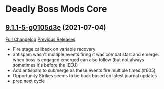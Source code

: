 # Deadly Boss Mods Core

## [9.1.1-5-g0105d3e](https://github.com/DeadlyBossMods/DeadlyBossMods/tree/0105d3ee783816aeded50bedc6457327c036ee83) (2021-07-04)
[Full Changelog](https://github.com/DeadlyBossMods/DeadlyBossMods/compare/9.1.1...0105d3ee783816aeded50bedc6457327c036ee83) [Previous Releases](https://github.com/DeadlyBossMods/DeadlyBossMods/releases)

- Fire stage callback on variable recovery  
- antispam wasn't multiple events firing it was combat start and emerge. when boss is engaged emerged can also follow (but not always sometimes it's before the IEEU)  
- Add antispam to submerge as these events fire multiple times (#605)  
- Opportunity Strikes seems to be back based on latest journal updates  
- prep next cycle  
